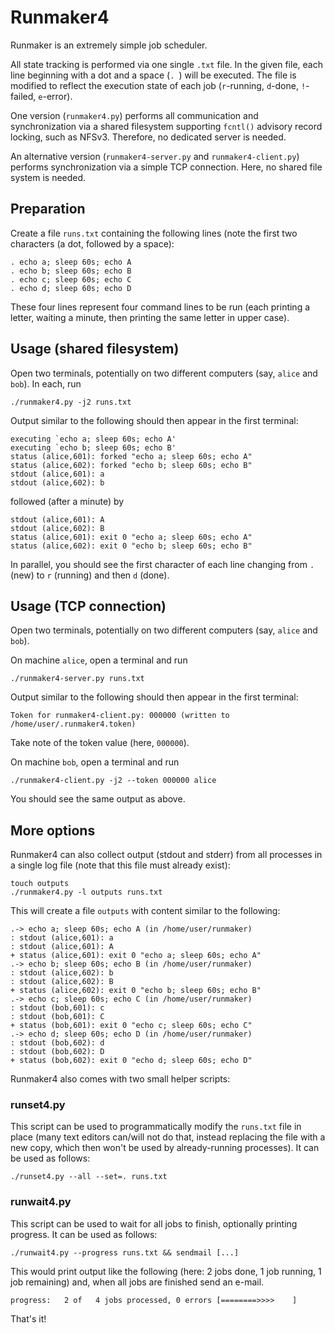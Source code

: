 # Runmaker4

Runmaker is an extremely simple job scheduler.

All state tracking is performed via one single `.txt` file.
In the given file, each line beginning with a dot and a space (`. `) will be
executed. The file is modified to reflect the execution state of each job
(`r`-running, `d`-done, `!`-failed, `e`-error).

One version (`runmaker4.py`) performs all communication and synchronization via a shared filesystem supporting `fcntl()` advisory record locking, such as NFSv3.
Therefore, no dedicated server is needed.

An alternative version (`runmaker4-server.py` and `runmaker4-client.py`) performs synchronization via a simple TCP connection.
Here, no shared file system is needed.

## Preparation

Create a file `runs.txt` containing the following lines (note the first two characters (a dot, followed by a space):
```
. echo a; sleep 60s; echo A
. echo b; sleep 60s; echo B
. echo c; sleep 60s; echo C
. echo d; sleep 60s; echo D
```
These four lines represent four command lines to be run (each printing a letter, waiting a minute, then printing the same letter in upper case).


## Usage (shared filesystem)

Open two terminals, potentially on two different computers (say, `alice` and `bob`).
In each, run
```
./runmaker4.py -j2 runs.txt
```

Output similar to the following should then appear in the first terminal:
```
executing `echo a; sleep 60s; echo A'
executing `echo b; sleep 60s; echo B'
status (alice,601): forked "echo a; sleep 60s; echo A"
status (alice,602): forked "echo b; sleep 60s; echo B"
stdout (alice,601): a
stdout (alice,602): b
```
followed (after a minute) by
```
stdout (alice,601): A
stdout (alice,602): B
status (alice,601): exit 0 "echo a; sleep 60s; echo A"
status (alice,602): exit 0 "echo b; sleep 60s; echo B"
```

In parallel, you should see the first character of each line changing from `.` (new) to `r` (running) and then `d` (done).


## Usage (TCP connection)

Open two terminals, potentially on two different computers (say, `alice` and `bob`).

On machine `alice`, open a terminal and run
```
./runmaker4-server.py runs.txt
```

Output similar to the following should then appear in the first terminal:
```
Token for runmaker4-client.py: 000000 (written to /home/user/.runmaker4.token)
```
Take note of the token value (here, `000000`).

On machine `bob`, open a terminal and run
```
./runmaker4-client.py -j2 --token 000000 alice
```

You should see the same output as above.

## More options

Runmaker4 can also collect output (stdout and stderr) from all processes in a single log file (note that this file must already exist):
```
touch outputs
./runmaker4.py -l outputs runs.txt
```

This will create a file `outputs` with content similar to the following:
```
.-> echo a; sleep 60s; echo A (in /home/user/runmaker)
: stdout (alice,601): a
: stdout (alice,601): A
+ status (alice,601): exit 0 "echo a; sleep 60s; echo A"
.-> echo b; sleep 60s; echo B (in /home/user/runmaker)
: stdout (alice,602): b
: stdout (alice,602): B
+ status (alice,602): exit 0 "echo b; sleep 60s; echo B"
.-> echo c; sleep 60s; echo C (in /home/user/runmaker)
: stdout (bob,601): c
: stdout (bob,601): C
+ status (bob,601): exit 0 "echo c; sleep 60s; echo C"
.-> echo d; sleep 60s; echo D (in /home/user/runmaker)
: stdout (bob,602): d
: stdout (bob,602): D
+ status (bob,602): exit 0 "echo d; sleep 60s; echo D"
```


Runmaker4 also comes with two small helper scripts:

### runset4.py
This script can be used to programmatically modify the `runs.txt` file in place (many text editors can/will not do that, instead replacing the file with a new copy, which then won't be used by already-running processes).
It can be used as follows:

```
./runset4.py --all --set=. runs.txt
```

### runwait4.py
This script can be used to wait for all jobs to finish, optionally printing progress.
It can be used as follows:


```
./runwait4.py --progress runs.txt && sendmail [...]
```

This would print output like the following (here: 2 jobs done, 1 job running, 1 job remaining) and, when all jobs are finished send an e-mail.

```
progress:   2 of   4 jobs processed, 0 errors [========>>>>    ]
```

That's it!
